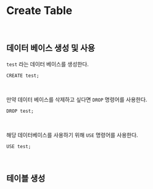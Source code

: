 # Create Table

<br>

## 데이터 베이스 생성 및 사용

`test` 라는 데이터 베이스를 생성한다.

```
CREATE test;
```
<br>

만약 데이터 베이스를 삭제하고 싶다면 `DROP` 명령어를 사용한다.

```
DROP test;
```

<br>

해당 데이터베이스를 사용하기 위해 `USE` 명령어를 사용한다.

```
USE test;
```

<br>

## 테이블 생성
